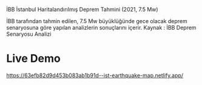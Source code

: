 İBB İstanbul Haritalandırılmış Deprem Tahmini (2021, 7.5 Mw)

İBB tarafından tahmin edilen, 7.5 Mw büyüklüğünde gece olacak deprem senaryosuna göre yapılan analizlerin sonuçlarını içerir.
Kaynak : İBB Deprem Senaryosu Analizi

# Live Demo

https://63efb82d9d453b083ab1b91d--ist-earthquake-map.netlify.app/


